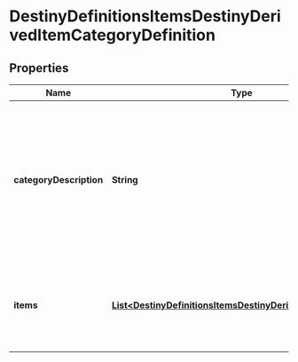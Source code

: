 
# DestinyDefinitionsItemsDestinyDerivedItemCategoryDefinition

## Properties
Name | Type | Description | Notes
------------ | ------------- | ------------- | -------------
**categoryDescription** | **String** | The localized string for the category title. This will be something describing the items you can get as a group, or your likelihood/the quantity you&#39;ll get. |  [optional]
**items** | [**List&lt;DestinyDefinitionsItemsDestinyDerivedItemDefinition&gt;**](DestinyDefinitionsItemsDestinyDerivedItemDefinition.md) | This is the list of all of the items for this category and the basic properties we&#39;ll know about them. |  [optional]



